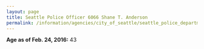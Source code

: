 ```yaml
---
layout: page
title: Seattle Police Officer 6066 Shane T. Anderson
permalink: /information/agencies/city_of_seattle/seattle_police_department/copbook/6066/
---
```


**Age as of Feb. 24, 2016:** 43
